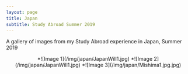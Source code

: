 ```yaml
---
layout: page
title: Japan
subtitle: Study Abroad Summer 2019
---
```

<script src="/js/md-gallery.js"></script>

A gallery of images from my Study Abroad experience in Japan, Summer 2019

<p align="center">
*![Image 1](/img/japan/JapanWill1.jpg)
*![Image 2](/img/japan/JapanWill1.jpg)
*![Image 3](/img/japan/Mishima1.jpg.jpg)
 </p>
  
<script>
    md_gallery();
</script>
